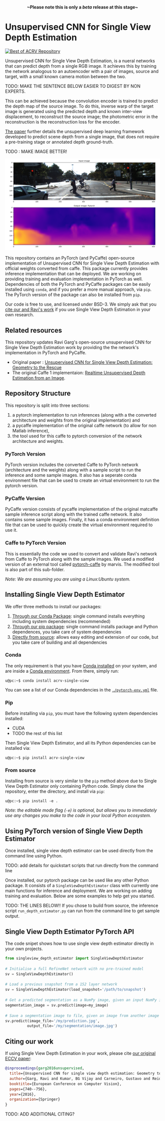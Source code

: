 <p align=center><strong>~Please note this is only a <em>beta</em> release at this stage~</strong></p>

# Unsupervised CNN for Single View Depth Estimation 

[![Best of ACRV Repository](https://img.shields.io/badge/collection-best--of--acrv-%23a31b2a)](https://roboticvision.org/best-of-acrv)

Unsupervised CNN for Single View Depth Estimation, is a nueral networks that can predict depth from a single RGB image. It achieves this by training the network analogous to an autoencoder with a pair of images, source and target, with a small known camera motion between the two. 

TODO: MAKE THE SENTENCE BELOW EASIER TO DIGEST BY NON EXPERTS.

This can be achieved because the convolution encoder is trained to predict the depth map of the source image. To do this, inverse warp of the target image is generated using the predicted depth and known inter-view displacement, to reconstruct the source image; the photometric error in the reconstruction is the reconstruction loss for the encoder. 

[The paper](https://arxiv.org/pdf/1603.04992v2.pdf) further details the unsupervised deep learning framework developed to predict scene depth from a single image, that does not require a pre-training stage or annotated depth ground-truth.

TODO : MAKE IMAGE BETTER!

<p align="center">
<img alt="Single View Sample output on KITTI dataset" src="https://github.com/best-of-acrv/unsupervised-depth-estimation/raw/repo_restructure/docs/sample_output_1.png"/>
</p>

This repository contains an PyTorch (and PyCaffe) open-source implementation of Unsupervised CNN for Single View Depth Estimation with official weights converted from caffe. This package currently provides inference implementation that can be deployed. We are working on providing training and evaluation implementation in PyTorch as well. Dependencies of both the PyTorch and PyCaffe packages can be easily installed using `conda`, and if you prefer a more manual approach, via `pip`. The PyTorch version of the package can also be installed from `pip`.

Our code is free to use, and licensed under BSD-3. We simply ask that you [cite our and Ravi's work](#citing-our-work) if you use Single View Depth Estimation in your own research.

## Related resources

This repository updates Ravi Garg's open-source unsupervised CNN for Single View Depth Estimation work by providing the the network's implementation in PyTorch and PyCaffe. 

- Original paper : [Unsupervised CNN for Single View Depth Estimation: Geometry to the Rescue](https://arxiv.org/pdf/1603.04992v2.pdf)
- The original Caffe 1 implementaion: [Realtime Unsupervised Depth Estimation from an Image](https://github.com/Ravi-Garg/Unsupervised_Depth_Estimation). 

## Repository Structure
This repository is split into three sections:

1) a pytorch implementation to run inferences (along with a the converted architecture and weights from the original implementation) and 
2) a pycaffe implementation of the original caffe network (to allow for non Matlab inference),
3) the tool used for this caffe to pytorch conversion of the network architecture and weights.  

### PyTorch Version

PyTorch version includes the converted Caffe to PyTorch network (architecture and the weights) along with a sample script to run the inference and some sample images. It also has a seperate conda environment file that can be used to create an virtual environment to run the pytorch version.

### PyCaffe Version

PyCaffe version consists of pycaffe implementation of the original matcaffe sample inference script along with the trained caffe network. It also contains some sample images. Finally, it has a conda environment definition file that can be used to quickly create the virtual environment required to use it.

### Caffe to PyTorch Version

This is essentially the code we used to convert and validate Ravi's network from Caffe to PyTorch along with the sample images. We used a modified version of an external tool called [pytorch-caffe](https://github.com/marvis/pytorch-caffe) by marvis. The modified tool is also part of this sub-folder. 

*Note: We are assuming you are using a Linux:Ubuntu system.*

## Installing Single View Depth Estimator
We offer three methods to install our packages:
1. [Through our Conda Package](#conda): single command installs everything including system dependencies (recommended)
2. [Through our pip package](#pip): single command installs package and Python dependences, you take care of system dependencies
3. [Directly from source](#from-source): allows easy editing and extension of our code, but you take care of building and all dependencies


### Conda

The only requirement is that you have [Conda installed](https://conda.io/projects/conda/en/latest/user-guide/install/index.html) on your system, and are inside a [Conda environment](https://conda.io/projects/conda/en/latest/user-guide/tasks/manage-environments.html). From there, simply run:

```
u@pc:~$ conda install acrv-single-view
```

You can see a list of our Conda dependencies in the [`./pytorch-env.yml`](./pytorch_version/pytorch-env.yml) file.

### Pip

Before installing via `pip`, you must have the following system dependencies installed:

- CUDA
- TODO the rest of this list

Then Single View Depth Estimator, and all its Python dependencies can be installed via:

```
u@pc:~$ pip install acrv-single-view
```

### From source

Installing from source is very similar to the `pip` method above due to Single  View Depth Estimator only containing Python code. Simply clone the repository, enter the directory, and install via `pip`:

```
u@pc:~$ pip install -e .
```

_Note: the editable mode flag (`-e`) is optional, but allows you to immediately use any changes you make to the code in your local Python ecosystem._

## Using PyTorch version of Single View Depth Estimator

Once installed, single view depth estimator can be used directly from the command line using Python.

TODO: add details for quickstart scripts that run directly from the command line

Once installed, our pytorch package can be used like any other Python package. It consists of a `SingleViewDepthEstimator` class with currently one main functions for inference and deployment. We are working on adding training and evaluation. Below are some examples to help get you started. 

TODO: THE LINES BELOW!!
If you chose to build from source, the inference script `run_depth_estimator.py` can run from the command line to get sample output.

## Single View Depth Estimator PyTorch API

The code snipet shows how to use single view depth estimator directly in your own projects.

```python
from singleview_depth_estimator import SingleViewDepthEstimator

# Initialise a full RefineNet network with no pre-trained model
sv = SingleViewDepthEstimator()

# Load a previous snapshot from a 152 layer network
sv = SingleViewDepthEstimator(load_snapshot='/path/to/snapshot')

# Get a predicted segmentation as a NumPy image, given an input NumPy image
segmentation_image = sv.predict(image=my_image)

# Save a segmentation image to file, given an image from another image file
sv.predict(image_file='/my/prediction.jpg',
          output_file='/my/segmentation/image.jpg')
```

## Citing our work

If using Single View Depth Estimation in your work, please cite [our original ECCV paper](https://arxiv.org/pdf/1603.04992v2.pdf):

```bibtex
@inproceedings{garg2016unsupervised,
  title={Unsupervised CNN for single view depth estimation: Geometry to the rescue},
  author={Garg, Ravi and Kumar, BG Vijay and Carneiro, Gustavo and Reid, Ian},
  booktitle={European Conference on Computer Vision},
  pages={740--756},
  year={2016},
  organization={Springer}
}
```

TODO: ADD ADDITIONAL CITING?